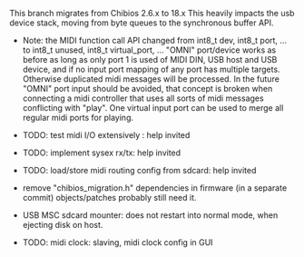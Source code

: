 This branch migrates from Chibios 2.6.x to 18.x
This heavily impacts the usb device stack, moving from byte queues to the synchronous buffer API.

* Note: the MIDI function call API changed from
int8_t dev, int8_t port, ...
to 
int8_t unused, int8_t virtual_port, ...
"OMNI" port/device works as before as long as only port 1 is used 
of MIDI DIN, USB host and USB device, and if no input port mapping of any port 
has multiple targets. Otherwise duplicated midi messages will be processed. 
In the future "OMNI" port input should be avoided, that concept is broken when 
connecting a midi controller that uses all sorts of midi messages conflicting 
with "play". One virtual input port can be used to merge all regular midi ports 
for playing.

* TODO: test midi I/O extensively : help invited
* TODO: implement sysex rx/tx: help invited
* TODO: load/store midi routing config from sdcard: help invited
* remove "chibios_migration.h" dependencies in firmware (in a separate commit)
  objects/patches probably still need it.
* USB MSC sdcard mounter: does not restart into normal mode, when ejecting disk on host.
* TODO: midi clock: slaving, midi clock config in GUI
